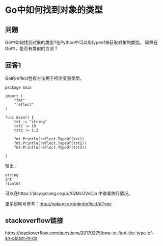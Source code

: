 # Go中如何找到对象的类型

## 问题
Go中如何找到对象的类型?在Python中可以用typeof来获取对象的类型。
同样在Go中，是否有类似的方法？

## 回答1
Go的reflect包有方法用于检测变量类型。
``` 
package main

import (
	"fmt"
	"reflect"
)

func main() {
	tst := "string"
	tst2 := 10
	tst3 := 1.2

	fmt.Println(reflect.TypeOf(tst))
	fmt.Println(reflect.TypeOf(tst2))
	fmt.Println(reflect.TypeOf(tst3))

}
```
输出：
``` 
string
int
float64
```
可以在https://play.golang.org/p/XQMcUVsOja 中查看执行情况。

更多说明可参考：http://golang.org/pkg/reflect/#Type

## stackoverflow链接
https://stackoverflow.com/questions/20170275/how-to-find-the-type-of-an-object-in-go